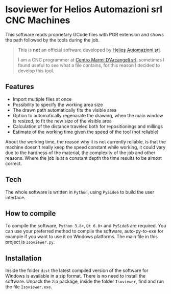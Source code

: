 # Isoviewer for Helios Automazioni srl CNC Machines

This software reads proprietary GCode files with PGR extension and shows the path followed by the tools during the job.

> This is **not** an official software developed by [Helios Automazioni srl](https://www.heliosautomazioni.com/it/home-it.html).
>
> I am a CNC programmer at [Centro Marmi D'Arcangeli srl](https://www.cmdarcangeli.com), sometimes I found useful to see what a file contains, for this reason I decided to develop this tool.

## Features
- Import multiple files at once
- Possibility to specify the working area size
- The drawn path automatically fits the visible area
- Option to automatically regenarate the drawing, when the main window is resized, to fit the new size of the visible area
- Calculation of the distance traveled both for repositionings and millings
- Estimate of the working time given the speed of the tool (not reliable)

About the working time, the reason why it is not currently reliable, is that the machine doesn't really keep the speed constant while working, it could vary due to the hardness of the material, the complexity of the job and other reasons.
Where the job is at a constant depth the time results to be almost correct. 

## Tech
The whole software is written in `Python`, using `PySide6` to build the user interface.

## How to compile
To compile the software, `Python 3.8+`, `Qt 6.0+` and `PySide6` are required.
You can use your preferred method to compile the software, auto-py-to-exe for example if you want to use it on Windows platforms.
The main file in this project is `Isoviewer.py`.

## Installation
Inside the folder `dist` the latest compiled version of the software for Windows is available in a zip format.
There is no need to install the software.
Unpack the zip package, inside the folder `Isoviewer`, find and run the file `Isoviewer.exe`.